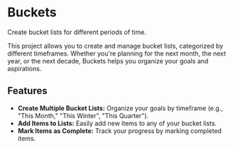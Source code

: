 # Buckets

Create bucket lists for different periods of time.

This project allows you to create and manage bucket lists, categorized by different timeframes. Whether you're planning for the next month, the next year, or the next decade, Buckets helps you organize your goals and aspirations.

## Features

- **Create Multiple Bucket Lists:** Organize your goals by timeframe (e.g., "This Month," "This Winter", "This Quarter").
- **Add Items to Lists:** Easily add new items to any of your bucket lists.
- **Mark Items as Complete:** Track your progress by marking completed items.

